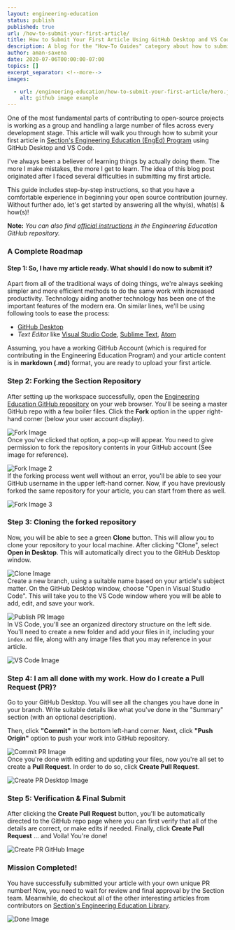 ```yaml
---
layout: engineering-education
status: publish
published: true
url: /how-to-submit-your-first-article/
title: How to Submit Your First Article Using GitHub Desktop and VS Code
description: A blog for the "How-To Guides" category about how to submit your first article for Section's Engineering Education (EngEd) Program using GitHub Desktop and VS Code.
author: aman-saxena
date: 2020-07-06T00:00:00-07:00
topics: []
excerpt_separator: <!--more-->
images:

  - url: /engineering-education/how-to-submit-your-first-article/hero.jpg
    alt: github image example
---
```

One of the most fundamental parts of contributing to open-source projects is working as a group and handling a large number of files across every development stage. This article will walk you through how to submit your first article in [Section's Engineering Education (EngEd) Program](/) using GitHub Desktop and VS Code.
<!--more-->

I've always been a believer of learning things by actually doing them. The more I make mistakes, the more I get to learn. The idea of this blog post originated after I faced several difficulties in submitting my first article.

This guide includes step-by-step instructions, so that you have a comfortable experience in beginning your open source contribution journey. Without further ado, let's get started by answering all the why(s), what(s) & how(s)!

**Note:** *You can also find [official instructions](https://github.com/section-io/engineering-education/blob/master/UPLOAD_INSTRUCTIONS.md) in the Engineering Education GitHub repository.*

### A Complete Roadmap
#### Step 1: So, I have my article ready. What should I do now to submit it?
Apart from all of the traditional ways of doing things, we're always seeking simpler and more efficient methods to do the same work with increased productivity. Technology aiding another technology has been one of the important features of the modern era. On similar lines, we'll be using following tools to ease the process:

- [GitHub Desktop](https://desktop.github.com/)
- *Text Editor* like [Visual Studio Code](https://code.visualstudio.com/), [Sublime Text](https://www.sublimetext.com/), [Atom](https://atom.io/)

Assuming, you have a working GitHub Account (which is required for contributing in the Engineering Education Program) and your article content is in **markdown (.md)** format, you are ready to upload your first article.

### Step 2: Forking the Section Repository
After setting up the workspace successfully, open the [Engineering Education GitHub repository](https://github.com/section-io/engineering-education) on your web browser. You'll be seeing a master GitHub repo with a few boiler files. Click the **Fork** option in the upper right-hand corner (below your user account display).

![Fork Image](/engineering-education/how-to-submit-your-first-article/fork.png)<br>
Once you've clicked that option, a pop-up will appear. You need to give permission to fork the repository contents in your GitHub account (See image for reference).

![Fork Image 2](/engineering-education/how-to-submit-your-first-article/fork2.png)<br>
If the forking process went well without an error, you'll be able to see your GitHub username in the upper left-hand corner. Now, if you have previously forked the same repository for your article, you can start from there as well.

![Fork Image 3](/engineering-education/how-to-submit-your-first-article/fork3.png)<br>

### Step 3: Cloning the forked repository
Now, you will be able to see a green **Clone** button. This will allow you to clone your repository to your local machine. After clicking "Clone", select **Open in Desktop**. This will automatically direct you to the GitHub Desktop window.

![Clone Image](/engineering-education/how-to-submit-your-first-article/clone.png)<br>
Create a new branch, using a suitable name based on your article's subject matter. On the GitHub Desktop window, choose "Open in Visual Studio Code". This will take you to the VS Code window where you will be able to add, edit, and save your work.

![Publish PR Image](/engineering-education/how-to-submit-your-first-article/publishPR.png)<br>
In VS Code, you'll see an organized directory structure on the left side. You'll need to create a new folder and add your files in it, including your `index.md` file, along with any image files that you may reference in your article.

![VS Code Image](/engineering-education/how-to-submit-your-first-article/vscode.png)<br>

### Step 4: I am all done with my work. How do I create a Pull Request (PR)?
Go to your GitHub Desktop. You will see all the changes you have done in your branch. Write suitable details like what you've done in the "Summary" section (with an optional description).

Then, click **"Commit"** in the bottom left-hand corner. Next, click **"Push Origin"** option to push your work into GitHub repository.

![Commit PR Image](/engineering-education/how-to-submit-your-first-article/commitPR.png)<br>
Once you're done with editing and updating your files, now you're all set to create a **Pull Request**. In order to do so, click **Create Pull Request**.

![Create PR Desktop Image](/engineering-education/how-to-submit-your-first-article/createPRdesktop.png)<br>

### Step 5: Verification & Final Submit
After clicking the **Create Pull Request** button, you'll be automatically directed to the GitHub repo page where you can first verify that all of the details are correct, or make edits if needed. Finally, click **Create Pull Request** ... and Voila! You're done!

![Create PR GitHub Image](/engineering-education/how-to-submit-your-first-article/createPRfinalgithub.png)<br>

### Mission Completed!
You have successfully submitted your article with your own unique PR number! Now, you need to wait for review and final approval by the Section team. Meanwhile, do checkout all of the other interesting articles from contributors on [Section's Engineering Education Library](/).

![Done Image](/engineering-education/how-to-submit-your-first-article/done.png)
